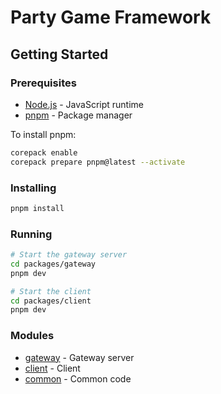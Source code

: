 # Party Game Framework

## Getting Started

### Prerequisites

- [Node.js](https://nodejs.org/en/) - JavaScript runtime
- [pnpm](https://pnpm.js.org/) - Package manager

To install pnpm:

```bash
corepack enable
corepack prepare pnpm@latest --activate
```

### Installing

```bash
pnpm install
```

### Running

```bash
# Start the gateway server
cd packages/gateway
pnpm dev
```

```bash
# Start the client
cd packages/client
pnpm dev
```

### Modules

- [gateway](packages/gateway) - Gateway server
- [client](packages/client) - Client
- [common](packages/common) - Common code
